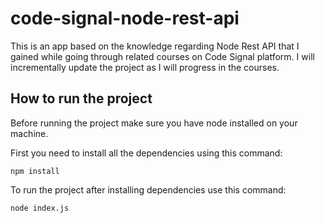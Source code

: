 # code-signal-node-rest-api

This is an app based on the knowledge regarding Node Rest API that I gained while going through related courses on Code Signal platform.
I will incrementally update the project as I will progress in the courses.

## How to run the project

Before running the project make sure you have node installed on your machine.

First you need to install all the dependencies using this command:

```
npm install
```

To run the project after installing dependencies use this command:

```
node index.js
```
